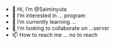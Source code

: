 - 👋 Hi, I’m @Saiminyuta
- 👀 I’m interested in ... program
- 🌱 I’m currently learning ...
- 💞️ I’m looking to collaborate on ...servsr
- 📫 How to reach me ... no to reach

<!---
Saiminyuta/Saiminyuta is a ✨ special ✨ repository because its `README.md` (this file) appears on your GitHub profile.
You can click the Preview link to take a look at your changes.
--->
